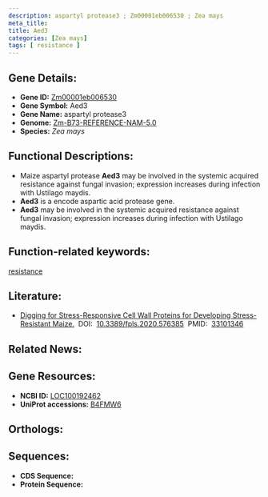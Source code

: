 ```yaml
---
description: aspartyl protease3 ; Zm00001eb006530 ; Zea mays
meta_title:
title: Aed3
categories: [Zea mays]
tags: [ resistance ]
---
```


## Gene Details:
- **Gene ID:**	[Zm00001eb006530](https://www.maizegdb.org/gene_center/gene/Zm00001eb006530)
- **Gene Symbol:** Aed3
- **Gene Name:** aspartyl protease3
- **Genome:** [Zm-B73-REFERENCE-NAM-5.0](https://www.maizegdb.org/genome/assembly/Zm-B73-REFERENCE-NAM-5.0)
- **Species:** *Zea mays*

## Functional Descriptions:
   - Maize aspartyl protease **Aed3** may be involved in the systemic acquired resistance against fungal invasion; expression increases during infection with Ustilago maydis.
   - **Aed3** is a encode aspartic acid protease gene.
   - **Aed3** may be involved in the systemic acquired resistance against fungal invasion; expression increases during infection with Ustilago maydis.

## Function-related keywords:
[resistance](/tags/resistance/)

## Literature:
   - [Digging for Stress-Responsive Cell Wall Proteins for Developing Stress-Resistant Maize.]( https://www.frontiersin.org/articles/10.3389/fpls.2020.576385/full)&nbsp;&nbsp;DOI:&nbsp;&nbsp;[10.3389/fpls.2020.576385](https://www.frontiersin.org/articles/10.3389/fpls.2020.576385/full)&nbsp;&nbsp;PMID:&nbsp;&nbsp;[33101346](https://pubmed.ncbi.nlm.nih.gov/33101346/)

## Related News:

## Gene Resources:
- **NCBI ID:**  [LOC100192462](https://www.ncbi.nlm.nih.gov/gene/?term=LOC100192462)
- **UniProt accessions:** [B4FMW6](https://www.uniprot.org/uniprotkb/B4FMW6/entry)

## Orthologs:

## Sequences:
- **CDS Sequence:**
- **Protein Sequence:**
